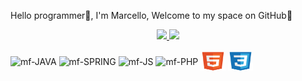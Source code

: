 
Hello programmer🙂, I'm Marcello, Welcome to my space on GitHub🎈

<div align="center">
  <a href="https://github.com/mfa07">
    <img height="180em" src="https://github-readme-stats.vercel.app/api?username=mfa07&show_icons=true&theme=dark&include_all_commits=true&count_private=true"/>
    <img height="180em" src="https://github-readme-stats.vercel.app/api/top-langs/?username=marcello7eng&layout=compact&langs_count=7&theme=dark"/>
  </a>
</div>

<div style="display: inline_block"><br>
  <img align="center" alt="mf-JAVA" height="30" width="40" src="https://cdn.jsdelivr.net/gh/devicons/devicon/icons/java/java-original.svg">
  <img align="center" alt="mf-SPRING" height="30" width="40" src="https://cdn.jsdelivr.net/gh/devicons/devicon/icons/spring/spring-original.svg">
  <img align="center" alt="mf-JS" height="30" width="40" src="https://cdn.jsdelivr.net/gh/devicons/devicon/icons/javascript/javascript-original.svg">
  <img align="center" alt="mf-PHP" height="30" width="40" src="https://cdn.jsdelivr.net/gh/devicons/devicon/icons/php/php-original.svg">
  <img align="center" alt="mf-HTML" height="30" width="40" src="https://raw.githubusercontent.com/devicons/devicon/master/icons/html5/html5-original.svg">
  <img align="center" alt="mf-CSS" height="30" width="40" src="https://raw.githubusercontent.com/devicons/devicon/master/icons/css3/css3-original.svg">
</div>

